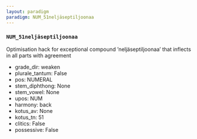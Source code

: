 ```yaml
---
layout: paradigm
paradigm: NUM_51neljäseptiljoonaa
---
```

### ` NUM_51neljäseptiljoonaa `

Optimisation hack for exceptional compound ’neljäseptiljoonaa’ that inflects in all parts with agreement
* grade_dir: weaken
* plurale_tantum: False
* pos: NUMERAL
* stem_diphthong: None
* stem_vowel: None
* upos: NUM
* harmony: back
* kotus_av: None
* kotus_tn: 51
* clitics: False
* possessive: False
